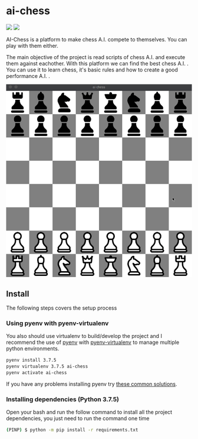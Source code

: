 # ai-chess
<img src="https://img.shields.io/badge/python-3.7.5-blue"> <img src="https://img.shields.io/github/license/digital-divas/PINP">

AI-Chess is a platform to make chess A.I. compete to themselves.
You can play with them either.

The main objective of the project is read scripts of chess A.I. and execute them against eachother.
With this platform we can find the best chess A.I. .
You can use it to learn chess, it's basic rules and how to create a good performance A.I. .

<img src="ai-chess.gif">

## Install

The following steps covers the setup process

### Using pyenv with pyenv-virtualenv

You also should use virtualenv to build/develop the project and I recommend the use of [pyenv](https://github.com/pyenv/pyenv) with [pyenv-virtualenv](https://github.com/pyenv/pyenv-virtualenv) to manage multiple python environments.

```bash
pyenv install 3.7.5
pyenv virtualenv 3.7.5 ai-chess
pyenv activate ai-chess
```

If you have any problems installing pyenv try [these common solutions](https://github.com/pyenv/pyenv/wiki/Common-build-problems).

### Installing dependencies (Python 3.7.5)

Open your bash and run the follow command to install all the project dependencies, you just need to run the command one time

```bash
(PINP) $ python -m pip install -r requirements.txt
```
